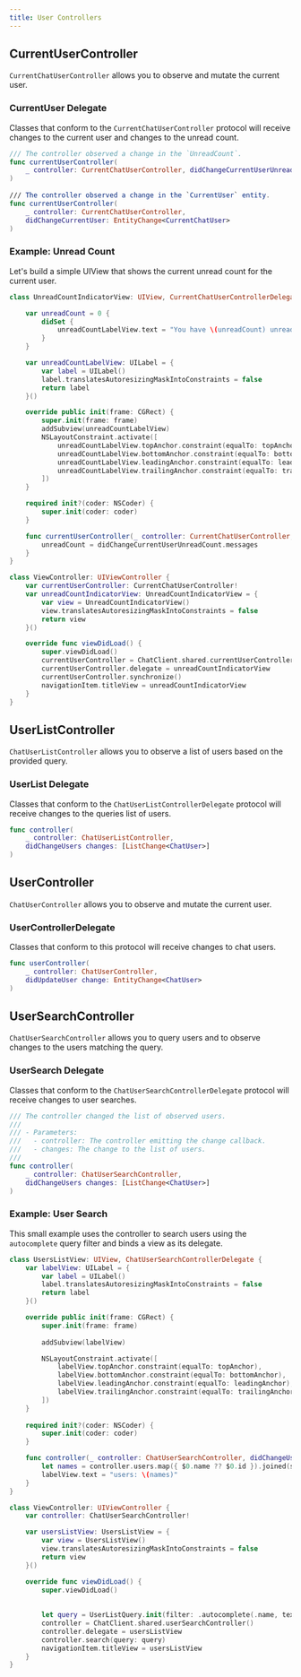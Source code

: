```yaml
---
title: User Controllers
---
```


## CurrentUserController

`CurrentChatUserController` allows you to observe and mutate the current user.

### CurrentUser Delegate

Classes that conform to the `CurrentChatUserController` protocol will receive changes to the current user and changes to the unread count.

```swift
/// The controller observed a change in the `UnreadCount`.
func currentUserController(
    _ controller: CurrentChatUserController, didChangeCurrentUserUnreadCount: UnreadCount
)
    
/// The controller observed a change in the `CurrentUser` entity.
func currentUserController(
    _ controller: CurrentChatUserController,
    didChangeCurrentUser: EntityChange<CurrentChatUser>
)
```

### Example: Unread Count

Let's build a simple UIView that shows the current unread count for the current user.

```swift
class UnreadCountIndicatorView: UIView, CurrentChatUserControllerDelegate {

    var unreadCount = 0 {
        didSet {
            unreadCountLabelView.text = "You have \(unreadCount) unread messages"
        }
    }

    var unreadCountLabelView: UILabel = {
        var label = UILabel()
        label.translatesAutoresizingMaskIntoConstraints = false
        return label
    }()

    override public init(frame: CGRect) {
        super.init(frame: frame)
        addSubview(unreadCountLabelView)
        NSLayoutConstraint.activate([
            unreadCountLabelView.topAnchor.constraint(equalTo: topAnchor),
            unreadCountLabelView.bottomAnchor.constraint(equalTo: bottomAnchor),
            unreadCountLabelView.leadingAnchor.constraint(equalTo: leadingAnchor),
            unreadCountLabelView.trailingAnchor.constraint(equalTo: trailingAnchor)
        ])
    }

    required init?(coder: NSCoder) {
        super.init(coder: coder)
    }

    func currentUserController(_ controller: CurrentChatUserController, didChangeCurrentUserUnreadCount: UnreadCount) {
        unreadCount = didChangeCurrentUserUnreadCount.messages
    }
}

class ViewController: UIViewController {
    var currentUserController: CurrentChatUserController!
    var unreadCountIndicatorView: UnreadCountIndicatorView = {
        var view = UnreadCountIndicatorView()
        view.translatesAutoresizingMaskIntoConstraints = false
        return view
    }()

    override func viewDidLoad() {
        super.viewDidLoad()
        currentUserController = ChatClient.shared.currentUserController()
        currentUserController.delegate = unreadCountIndicatorView
        currentUserController.synchronize()
        navigationItem.titleView = unreadCountIndicatorView
    }
}
```

## UserListController

`ChatUserListController` allows you to observe a list of users based on the provided query.

### UserList Delegate

Classes that conform to the `ChatUserListControllerDelegate` protocol will receive changes to the queries list of users.

```swift
func controller(
    _ controller: ChatUserListController,
    didChangeUsers changes: [ListChange<ChatUser>]
)
```

## UserController

`ChatUserController` allows you to observe and mutate the current user.

### UserControllerDelegate

Classes that conform to this protocol will receive changes to chat users. 

```swift
func userController(
    _ controller: ChatUserController,
    didUpdateUser change: EntityChange<ChatUser>
)
```

## UserSearchController

`ChatUserSearchController` allows you to query users and to observe changes to the users matching the query.

### UserSearch Delegate

Classes that conform to the `ChatUserSearchControllerDelegate` protocol will receive changes to user searches.

```swift
/// The controller changed the list of observed users.
///
/// - Parameters:
///   - controller: The controller emitting the change callback.
///   - changes: The change to the list of users.
///
func controller(
    _ controller: ChatUserSearchController,
    didChangeUsers changes: [ListChange<ChatUser>]
)
```

### Example: User Search

This small example uses the controller to search users using the `autocomplete` query filter and binds a view as its delegate.

```swift
class UsersListView: UIView, ChatUserSearchControllerDelegate {
    var labelView: UILabel = {
        var label = UILabel()
        label.translatesAutoresizingMaskIntoConstraints = false
        return label
    }()

    override public init(frame: CGRect) {
        super.init(frame: frame)
        
        addSubview(labelView)

        NSLayoutConstraint.activate([
            labelView.topAnchor.constraint(equalTo: topAnchor),
            labelView.bottomAnchor.constraint(equalTo: bottomAnchor),
            labelView.leadingAnchor.constraint(equalTo: leadingAnchor),
            labelView.trailingAnchor.constraint(equalTo: trailingAnchor)
        ])
    }
    
    required init?(coder: NSCoder) {
        super.init(coder: coder)
    }

    func controller(_ controller: ChatUserSearchController, didChangeUsers changes: [ListChange<ChatUser>]) {
        let names = controller.users.map({ $0.name ?? $0.id }).joined(separator: ", ")
        labelView.text = "users: \(names)"
    }
}

class ViewController: UIViewController {
    var controller: ChatUserSearchController!

    var usersListView: UsersListView = {
        var view = UsersListView()
        view.translatesAutoresizingMaskIntoConstraints = false
        return view
    }()

    override func viewDidLoad() {
        super.viewDidLoad()
        
        
        let query = UserListQuery.init(filter: .autocomplete(.name, text: "t"), sort: [], pageSize: 10)
        controller = ChatClient.shared.userSearchController()
        controller.delegate = usersListView
        controller.search(query: query)
        navigationItem.titleView = usersListView
    }
}
```
